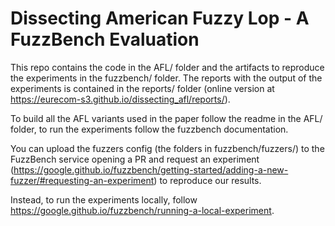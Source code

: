# Dissecting American Fuzzy Lop - A FuzzBench Evaluation

This repo contains the code in the AFL/ folder and the artifacts to reproduce the experiments in the fuzzbench/ folder.
The reports with the output of the experiments is contained in the reports/ folder (online version at https://eurecom-s3.github.io/dissecting_afl/reports/).

To build all the AFL variants used in the paper follow the readme in the AFL/ folder, to run the experiments follow the fuzzbench documentation.

You can upload the fuzzers config (the folders in fuzzbench/fuzzers/) to the FuzzBench service opening a PR and request an experiment (https://google.github.io/fuzzbench/getting-started/adding-a-new-fuzzer/#requesting-an-experiment) to reproduce our results.

Instead, to run the experiments locally, follow https://google.github.io/fuzzbench/running-a-local-experiment.
